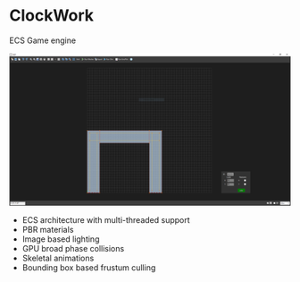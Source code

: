 # ClockWork

ECS Game engine

<p align="center">
  <img src="https://github.com/elpekozgun/OET/blob/master/oet1.PNG" alt="drawing" width="720"/>
</p>

- ECS architecture with multi-threaded support
- PBR materials
- Image based lighting
- GPU broad phase collisions
- Skeletal animations
- Bounding box based frustum culling

 
    
